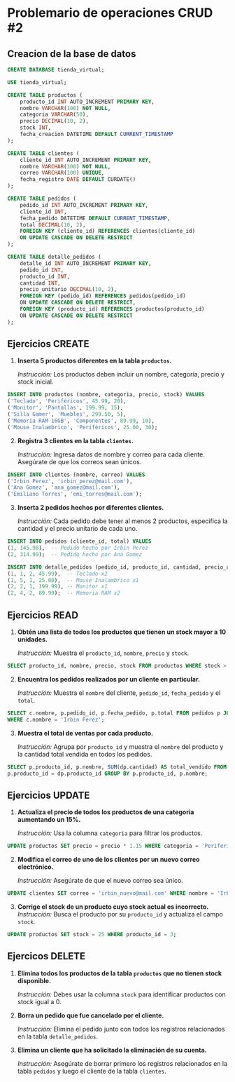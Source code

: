 # Problemario de operaciones CRUD #2

## Creacion de la base de datos

```sql
CREATE DATABASE tienda_virtual;

USE tienda_virtual;

CREATE TABLE productos (
    producto_id INT AUTO_INCREMENT PRIMARY KEY,
    nombre VARCHAR(100) NOT NULL,
    categoria VARCHAR(50),
    precio DECIMAL(10, 2),
    stock INT,
    fecha_creacion DATETIME DEFAULT CURRENT_TIMESTAMP
);

CREATE TABLE clientes (
    cliente_id INT AUTO_INCREMENT PRIMARY KEY,
    nombre VARCHAR(100) NOT NULL,
    correo VARCHAR(100) UNIQUE,
    fecha_registro DATE DEFAULT CURDATE()
);

CREATE TABLE pedidos (
    pedido_id INT AUTO_INCREMENT PRIMARY KEY,
    cliente_id INT,
    fecha_pedido DATETIME DEFAULT CURRENT_TIMESTAMP,
    total DECIMAL(10, 2),
    FOREIGN KEY (cliente_id) REFERENCES clientes(cliente_id)
    ON UPDATE CASCADE ON DELETE RESTRICT
);

CREATE TABLE detalle_pedidos (
    detalle_id INT AUTO_INCREMENT PRIMARY KEY,
    pedido_id INT,
    producto_id INT,
    cantidad INT,
    precio_unitario DECIMAL(10, 2),
    FOREIGN KEY (pedido_id) REFERENCES pedidos(pedido_id)
    ON UPDATE CASCADE ON DELETE RESTRICT,
    FOREIGN KEY (producto_id) REFERENCES productos(producto_id)
    ON UPDATE CASCADE ON DELETE RESTRICT
);


```

## Ejercicios CREATE

1. **Inserta 5 productos diferentes en la tabla `productos`.**  
   
   *Instrucción:* Los productos deben incluir un nombre, categoría, precio y stock inicial.
```sql
INSERT INTO productos (nombre, categoria, precio, stock) VALUES 
('Teclado', 'Periféricos', 45.99, 20),
('Monitor', 'Pantallas', 199.99, 15),
('Silla Gamer', 'Muebles', 299.50, 5),
('Memoria RAM 16GB', 'Componentes', 89.99, 10),
('Mouse Inalambrico', 'Periféricos', 25.00, 30);
```
2. **Registra 3 clientes en la tabla `clientes`.**  
   
   *Instrucción:* Ingresa datos de nombre y correo para cada cliente. Asegúrate de que los correos sean únicos.
```sql
INSERT INTO clientes (nombre, correo) VALUES
('Irbin Perez', 'irbin_perez@mail.com'),
('Ana Gomez', 'ana_gomez@mail.com'),
('Emiliano Torres', 'emi_torres@mail.com');
```
3. **Inserta 2 pedidos hechos por diferentes clientes.**  
   
   *Instrucción:* Cada pedido debe tener al menos 2 productos, especifica la cantidad y el precio unitario de cada uno.
```sql
INSERT INTO pedidos (cliente_id, total) VALUES 
(1, 145.98),  -- Pedido hecho por Irbin Perez
(2, 314.99);  -- Pedido hecho por Ana Gomez

INSERT INTO detalle_pedidos (pedido_id, producto_id, cantidad, precio_unitario) VALUES 
(1, 1, 2, 45.99),  -- Teclado x2
(1, 5, 1, 25.00),  -- Mouse Inalambrico x1
(2, 2, 1, 199.99), -- Monitor x1
(2, 4, 2, 89.99);  -- Memoria RAM x2
```
## Ejercicios READ

1. **Obtén una lista de todos los productos que tienen un stock mayor a 10 unidades.**  
   
   *Instrucción:* Muestra el `producto_id`, `nombre`, `precio` y `stock`.
```sql
SELECT producto_id, nombre, precio, stock FROM productos WHERE stock > 10;
```
2. **Encuentra los pedidos realizados por un cliente en particular.** 
   
   *Instrucción:* Muestra el `nombre` del cliente, `pedido_id`, `fecha_pedido` y el `total`.
```sql
SELECT c.nombre, p.pedido_id, p.fecha_pedido, p.total FROM pedidos p JOIN clientes c ON p.cliente_id = c.cliente_id
WHERE c.nombre = 'Irbin Perez';
```
3. **Muestra el total de ventas por cada producto.**  
   
   *Instrucción:* Agrupa por `producto_id` y muestra el `nombre` del producto y la cantidad total vendida en todos los pedidos.
```sql
SELECT p.producto_id, p.nombre, SUM(dp.cantidad) AS total_vendido FROM productos p JOIN detalle_pedidos dp ON 
p.producto_id = dp.producto_id GROUP BY p.producto_id, p.nombre;
```
## Ejercicios UPDATE

1. **Actualiza el precio de todos los productos de una categoria aumentando un 15%.**  
   
   *Instrucción:* Usa la columna `categoria` para filtrar los productos.
```sql
UPDATE productos SET precio = precio * 1.15 WHERE categoria = 'Perifericos';
```
2. **Modifica el correo de uno de los clientes por un nuevo correo electrónico.**
   
   *Instrucción:* Asegúrate de que el nuevo correo sea único.
```sql
UPDATE clientes SET correo = 'irbin_nuevo@mail.com' WHERE nombre = 'Irbin Perez';
```
3. **Corrige el stock de un producto cuyo stock actual es incorrecto.** 
   *Instrucción:* Busca el producto por su `producto_id` y actualiza el campo `stock`.
```sql
UPDATE productos SET stock = 25 WHERE producto_id = 3;
```
## Ejercicos DELETE

1. **Elimina todos los productos de la tabla `productos` que no tienen stock disponible.** 
   
   *Instrucción:* Debes usar la columna `stock` para identificar productos con stock igual a 0.

2. **Borra un pedido que fue cancelado por el cliente.** 
   
   *Instrucción:* Elimina el pedido junto con todos los registros relacionados en la tabla `detalle_pedidos`.

3. **Elimina un cliente que ha solicitado la eliminación de su cuenta.**
   
   *Instrucción:* Asegúrate de borrar primero los registros relacionados en la tabla `pedidos` y luego el cliente de la tabla `clientes`.
